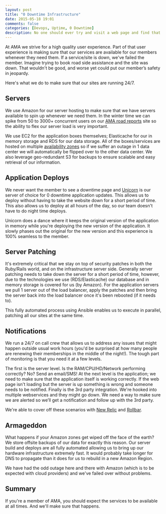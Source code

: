 ```yaml
---
layout: post
title: "0 Downtime Infrastructure"
date: 2015-05-18 19:01
comments: false
categories: [Devops, Uptime, 0 Downtime]
description: No one should ever try and visit a web page and find that it's down for maintenance. This is how we keep AMA websites up 100% of the time.
---
```


At AMA we strive for a high quality user experience. Part of that user experience is making
 sure that our services are available for our members whenever they need them. If a service/site is down, we've failed the member. Imagine trying
 to book road side assistance and the site was down. That wouldn't be good, and worse yet could put our member’s safety in jeopardy.

Here's what we do to make sure that our sites are running 24/7.

Servers
---------------------

We use Amazon for our server hosting to make sure that we have servers available to spin up whenever we need them.
 In the winter time we can spike from 50 to 3000+ concurrent users on our [AMA road reports](http://amaroadreports.ca/) site so
 the ability to flex our server load is very important.

We use EC2 for the application boxes themselves; Elasticache for our in memory storage and
 RDS for our data storage. All of the boxes/services are hosted on multiple [availability zones](http://docs.aws.amazon.com/AmazonRDS/latest/UserGuide/Concepts.MultiAZ.html) so
 if we suffer an outage in 1 data center we will automatically be flipped over to the other data center. We also leverage geo-redundant S3 for backups to ensure
 scalable and easy retrieval of our information.


Application Deploys
---------------------

We never want the member to see a downtime page and [Unicorn](http://unicorn.bogomips.org/) is our server of choice for  0 downtime application updates.
 This allows us to deploy without having to take the website down for a short period of time. This also
 allows us to deploy at all hours of the day, so our team doesn't have to do night time deploys.

Unicorn does a dance where it keeps the original version of the application in memory while you're deploying the new version
 of the application. It slowly phases out the original for the new version and this experience is 100% seamless
 to the member.

Server Patching
---------------------

It's extremely critical that we stay on top of security patches in both the Ruby/Rails world, and on the infrastructure server side.
 Generally server patching needs to take down the server for a short period of time, however, due to the technologies we use
 (RDS/Elasticache) our database and in memory storage is covered for us (by Amazon). For the application servers we pull 1 server out
 of the load balancer, apply the patches and then bring the server back into the load balancer once it's been rebooted (if it needs to).

This fully automated process using Ansible enables us to execute in parallel, patching all our sites at the same time.

Notifications
---------------------

We run a 24/7 on call crew that allows us to address any issues that might happen outside usual work hours (you'd be surprised at how many people are
 renewing their memberships in the middle of the night!). The tough part of monitoring is that you need it at a few levels.

The first is the server level. Is the RAM/CPU/HD/Network performing correctly? No? Send an email/SMS! At the next level is the application;
 we need to make sure that the application itself is working correctly. If the web page isn't loading but the server is up
 something is wrong and someone needs to be notified. Finally is the 3rd party integration. We're hooked into
 multiple webservices and they might go down. We need a way to make sure we are alerted so we’ll get a notification and follow up with the 3rd party.

We're able to cover off these scenarios with [New Relic](http://newrelic.com) and [Rollbar](http://rollbar.com).

Armageddon
---------------------

What happens if your Amazon zones get wiped off the face of the earth? We store offsite backups of our data for exactly this reason.
 Our server build and deploys are all fully automated allowing us to bring up our hardware infrastructure extremely fast.
  It would probably take longer for DNS to propagate than it does for us to rebuild in a new Amazon Region.

We have had the odd outage here and there with Amazon (which is to be expected with cloud providers) and we've
 failed over without problems.


Summary
---------------------

If you're a member of AMA, you should expect the services to be available at all times. And we'll make sure that happens.
